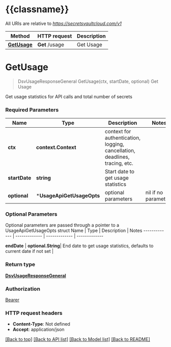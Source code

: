 # {{classname}}

All URIs are relative to *https://secretsvaultcloud.com/v1*

Method | HTTP request | Description
------------- | ------------- | -------------
[**GetUsage**](UsageApi.md#GetUsage) | **Get** /usage | Get Usage

# **GetUsage**
> DsvUsageResponseGeneral GetUsage(ctx, startDate, optional)
Get Usage

Get usage statistics for API calls and total number of secrets

### Required Parameters

Name | Type | Description  | Notes
------------- | ------------- | ------------- | -------------
 **ctx** | **context.Context** | context for authentication, logging, cancellation, deadlines, tracing, etc.
  **startDate** | **string**| Start date to get usage statistics | 
 **optional** | ***UsageApiGetUsageOpts** | optional parameters | nil if no parameters

### Optional Parameters
Optional parameters are passed through a pointer to a UsageApiGetUsageOpts struct
Name | Type | Description  | Notes
------------- | ------------- | ------------- | -------------

 **endDate** | **optional.String**| End date to get usage statistics, defaults to current date if not set | 

### Return type

[**DsvUsageResponseGeneral**](UsageResponseGeneral.md)

### Authorization

[Bearer](../README.md#Bearer)

### HTTP request headers

 - **Content-Type**: Not defined
 - **Accept**: application/json

[[Back to top]](#) [[Back to API list]](../README.md#documentation-for-api-endpoints) [[Back to Model list]](../README.md#documentation-for-models) [[Back to README]](../README.md)

